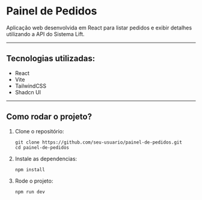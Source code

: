 #  Painel de Pedidos

Aplicação web desenvolvida em React para listar pedidos e exibir detalhes utilizando a API do Sistema Lift. 

---

##  Tecnologias utilizadas:

- React
- Vite
- TailwindCSS
- Shadcn UI

---

##  Como rodar o projeto?

1. Clone o repositório:
   ```
   git clone https://github.com/seu-usuario/painel-de-pedidos.git
   cd painel-de-pedidos

2. Instale as dependencias:
   ``` 
   npm install

3. Rode o projeto:
    ``` 
    npm run dev


